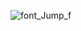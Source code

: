 ![font_Jump_f](https://github.com/SarahMohammadiNejad/SuperMarket-MarkovSimulation/assets/137781402/5e65628f-b71d-450f-b3b2-9cde2cbbf06b)
